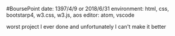 #BoursePoint
date: 1397/4/9 or 2018/6/31
environment: html, css, bootstarp4, w3.css, w3.js, aos
editor: atom, vscode

worst project I ever done and unfortunately I can't make it better
